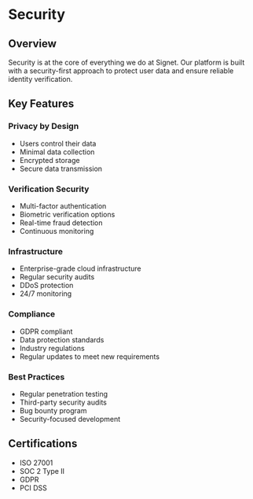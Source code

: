 # Security

## Overview
Security is at the core of everything we do at Signet. Our platform is built with a security-first approach to protect user data and ensure reliable identity verification.

## Key Features

### Privacy by Design
- Users control their data
- Minimal data collection
- Encrypted storage
- Secure data transmission

### Verification Security
- Multi-factor authentication
- Biometric verification options
- Real-time fraud detection
- Continuous monitoring

### Infrastructure
- Enterprise-grade cloud infrastructure
- Regular security audits
- DDoS protection
- 24/7 monitoring

### Compliance
- GDPR compliant
- Data protection standards
- Industry regulations
- Regular updates to meet new requirements

### Best Practices
- Regular penetration testing
- Third-party security audits
- Bug bounty program
- Security-focused development

## Certifications
- ISO 27001
- SOC 2 Type II
- GDPR
- PCI DSS
